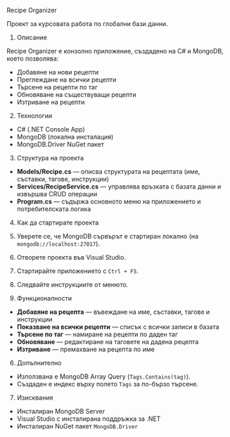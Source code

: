Recipe Organizer

Проект за курсовата работа по глобални бази данни.

1. Описание

Recipe Organizer е конзолно приложение, създадено на C# и MongoDB, което позволява:

- Добавяне на нови рецепти
- Преглеждане на всички рецепти
- Търсене на рецепти по таг
- Обновяване на съществуващи рецепти
- Изтриване на рецепти

2. Технологии

- C# (.NET Console App)
- MongoDB (локална инсталация)
- MongoDB.Driver NuGet пакет

3. Структура на проекта

- **Models/Recipe.cs** — описва структурата на рецептата (име, съставки, тагове, инструкции)
- **Services/RecipeService.cs** — управлява връзката с базата данни и извършва CRUD операции
- **Program.cs** — съдържа основното меню на приложението и потребителската логика

4. Как да стартирате проекта

1. Уверете се, че MongoDB сървърът е стартиран локално (на `mongodb://localhost:27017`).
2. Отворете проекта във Visual Studio.
3. Стартирайте приложението с `Ctrl + F5`.
4. Следвайте инструкциите от менюто.

5. Функционалности

- **Добавяне на рецепта** — въвеждане на име, съставки, тагове и инструкции
- **Показване на всички рецепти** — списък с всички записи в базата
- **Търсене по таг** — намиране на рецепти по даден таг
- **Обновяване** — редактиране на таговете на дадена рецепта
- **Изтриване** — премахване на рецепта по име

6. Допълнително

- Използвана е MongoDB Array Query (`Tags.Contains(tag)`).
- Създаден е индекс върху полето `Tags` за по-бързо търсене.

7. Изисквания

- Инсталиран MongoDB Server
- Visual Studio с инсталирана поддръжка за .NET
- Инсталиран NuGet пакет `MongoDB.Driver`

